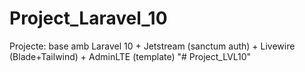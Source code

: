# Project_Laravel_10
Projecte:  base amb Laravel 10 + Jetstream (sanctum auth) + Livewire (Blade+Tailwind) + AdminLTE (template)
"# Project_LVL10" 
